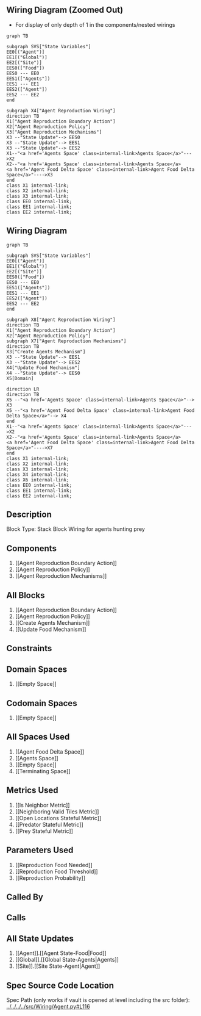 ## Wiring Diagram (Zoomed Out)

- For display of only depth of 1 in the components/nested wirings
```mermaid
graph TB

subgraph SVS["State Variables"]
EE0[("Agent")]
EE1[("Global")]
EE2[("Site")]
EES0(["Food"])
EES0 --- EE0
EES1(["Agents"])
EES1 --- EE1
EES2(["Agent"])
EES2 --- EE2
end

subgraph X4["Agent Reproduction Wiring"]
direction TB
X1["Agent Reproduction Boundary Action"]
X2["Agent Reproduction Policy"]
X3["Agent Reproduction Mechanisms"]
X3 --"State Update"--> EES0
X3 --"State Update"--> EES1
X3 --"State Update"--> EES2
X1--"<a href='Agents Space' class=internal-link>Agents Space</a>"--->X2
X2--"<a href='Agents Space' class=internal-link>Agents Space</a>
<a href='Agent Food Delta Space' class=internal-link>Agent Food Delta Space</a>"---->X3
end
class X1 internal-link;
class X2 internal-link;
class X3 internal-link;
class EE0 internal-link;
class EE1 internal-link;
class EE2 internal-link;

```

## Wiring Diagram

```mermaid
graph TB

subgraph SVS["State Variables"]
EE0[("Agent")]
EE1[("Global")]
EE2[("Site")]
EES0(["Food"])
EES0 --- EE0
EES1(["Agents"])
EES1 --- EE1
EES2(["Agent"])
EES2 --- EE2
end

subgraph X8["Agent Reproduction Wiring"]
direction TB
X1["Agent Reproduction Boundary Action"]
X2["Agent Reproduction Policy"]
subgraph X7["Agent Reproduction Mechanisms"]
direction TB
X3["Create Agents Mechanism"]
X3 --"State Update"--> EES1
X3 --"State Update"--> EES2
X4["Update Food Mechanism"]
X4 --"State Update"--> EES0
X5[Domain]

direction LR
direction TB
X5 --"<a href='Agents Space' class=internal-link>Agents Space</a>"--> X3
X5 --"<a href='Agent Food Delta Space' class=internal-link>Agent Food Delta Space</a>"--> X4
end
X1--"<a href='Agents Space' class=internal-link>Agents Space</a>"--->X2
X2--"<a href='Agents Space' class=internal-link>Agents Space</a>
<a href='Agent Food Delta Space' class=internal-link>Agent Food Delta Space</a>"---->X7
end
class X1 internal-link;
class X2 internal-link;
class X3 internal-link;
class X4 internal-link;
class X6 internal-link;
class EE0 internal-link;
class EE1 internal-link;
class EE2 internal-link;

```

## Description

Block Type: Stack Block
Wiring for agents hunting prey
## Components
1. [[Agent Reproduction Boundary Action]]
2. [[Agent Reproduction Policy]]
3. [[Agent Reproduction Mechanisms]]

## All Blocks
1. [[Agent Reproduction Boundary Action]]
2. [[Agent Reproduction Policy]]
3. [[Create Agents Mechanism]]
4. [[Update Food Mechanism]]

## Constraints

## Domain Spaces
1. [[Empty Space]]

## Codomain Spaces
1. [[Empty Space]]

## All Spaces Used
1. [[Agent Food Delta Space]]
2. [[Agents Space]]
3. [[Empty Space]]
4. [[Terminating Space]]

## Metrics Used
1. [[Is Neighbor Metric]]
2. [[Neighboring Valid Tiles Metric]]
3. [[Open Locations Stateful Metric]]
4. [[Predator Stateful Metric]]
5. [[Prey Stateful Metric]]

## Parameters Used
1. [[Reproduction Food Needed]]
2. [[Reproduction Food Threshold]]
3. [[Reproduction Probability]]

## Called By

## Calls

## All State Updates
1. [[Agent]].[[Agent State-Food|Food]]
2. [[Global]].[[Global State-Agents|Agents]]
3. [[Site]].[[Site State-Agent|Agent]]

## Spec Source Code Location

Spec Path (only works if vault is opened at level including the src folder): [../../../../src/Wiring/Agent.py#L116](../../../../src/Wiring/Agent.py#L116)

